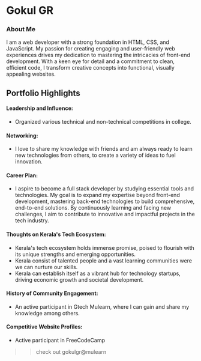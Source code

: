 # Gokul GR

### About Me

I am a web developer with a strong foundation in HTML, CSS, and JavaScript. My passion for creating engaging and user-friendly web experiences drives my dedication to 
mastering the intricacies of front-end development. With a keen eye for detail and a commitment to clean, efficient code, I transform creative concepts into functional, visually appealing websites.


## Portfolio Highlights

#### Leadership and Influence:

- Organized various technical and non-technical competitions in college.
  

#### Networking:

- I love to share my knowledge with friends and am always ready to learn new technologies from others, to create a variety of ideas to fuel innovation.


#### Career Plan:

- I aspire to become a full stack developer by studying essential tools and technologies. My goal is to expand my expertise beyond front-end development,
mastering back-end technologies to build comprehensive, end-to-end solutions. By continuously learning and facing new challenges, I aim to contribute to innovative
and impactful projects in the tech industry.

#### Thoughts on Kerala's Tech Ecosystem:

- Kerala's tech ecosystem holds immense promise, poised to flourish with its unique strengths and emerging opportunities.
- Kerala consist of talented people and a vast learning communities were we can nurture our skills.
- Kerala can establish itself as a vibrant hub for technology startups, driving economic growth and societal development.

#### History of Community Engagement:

-  An active participant in Gtech Mulearn, where I can gain and share my knowledge among others.

#### Competitive Website Profiles:

- Active participant in FreeCodeCamp


>> check out gokulgr@mulearn
